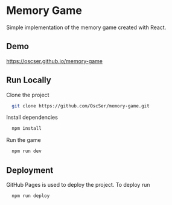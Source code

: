 # Memory Game

Simple implementation of the memory game created with React.

## Demo

https://oscser.github.io/memory-game

## Run Locally

Clone the project

```bash
  git clone https://github.com/OscSer/memory-game.git
```

Install dependencies

```bash
  npm install
```

Run the game

```bash
  npm run dev
```

## Deployment

GitHub Pages is used to deploy the project. To deploy run

```bash
  npm run deploy
```
